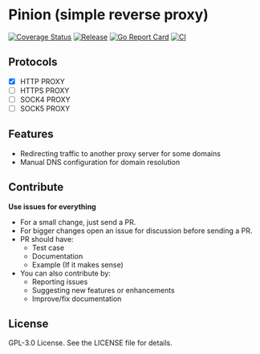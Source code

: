 # Pinion (simple reverse proxy)

[![Coverage Status](https://coveralls.io/repos/github/arwos/pinion/badge.svg?branch=master)](https://coveralls.io/github/arwos/pinion?branch=master)
[![Release](https://img.shields.io/github/release/arwos/pinion.svg?style=flat-square)](https://github.com/arwos/pinion/releases/latest)
[![Go Report Card](https://goreportcard.com/badge/github.com/arwos/pinion)](https://goreportcard.com/report/github.com/arwos/pinion)
[![CI](https://github.com/arwos/pinion/actions/workflows/ci.yml/badge.svg)](https://github.com/arwos/pinion/actions/workflows/ci.yml)

## Protocols

- [x] HTTP PROXY
- [ ] HTTPS PROXY
- [ ] SOCK4 PROXY
- [ ] SOCK5 PROXY

## Features

- Redirecting traffic to another proxy server for some domains
- Manual DNS configuration for domain resolution

## Contribute

**Use issues for everything**

- For a small change, just send a PR.
- For bigger changes open an issue for discussion before sending a PR.
- PR should have:
  - Test case
  - Documentation
  - Example (If it makes sense)
- You can also contribute by:
  - Reporting issues
  - Suggesting new features or enhancements
  - Improve/fix documentation

## License

GPL-3.0 License. See the LICENSE file for details.